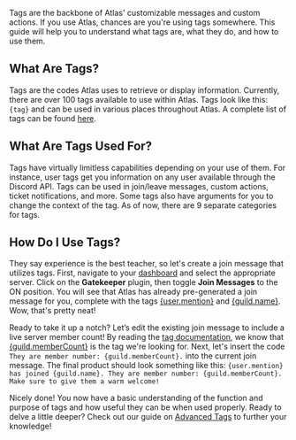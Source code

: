 Tags are the backbone of Atlas' customizable messages and custom actions. If you use Atlas, chances are you're using tags somewhere. This guide will help you to understand what tags are, what they do, and how to use them.

## What Are Tags?

Tags are the codes Atlas uses to retrieve or display information. Currently, there are over 100 tags available to use within Atlas. Tags look like this: `{tag}` and can be used in various places throughout Atlas. A complete list of tags can be found [here](https://docs.atlas.bot/tags).

## What Are Tags Used For?

Tags have virtually limitless capabilities depending on your use of them. For instance, user tags get you information on any user available through the Discord API. Tags can be used in join/leave messages, custom actions, ticket notifications, and more. Some tags also have arguments for you to change the context of the tag. As of now, there are 9 separate categories for tags.

## How Do I Use Tags?

They say experience is the best teacher, so let's create a join message that utilizes tags. First, navigate to your [dashboard](https://atlas.bot/@me/guilds) and select the appropriate server. Click on the **Gatekeeper** plugin, then toggle **Join Messages** to the ON position. You will see that Atlas has already pre-generated a join message for you, complete with the tags [{user.mention}](https://docs.atlas.bot/tags/user/user.mention) and [{guild.name}](https://docs.atlas.bot/tags/guild/guild.name). Wow, that's pretty neat!

Ready to take it up a notch? Let’s edit the existing join message to include a live server member count! By reading the [tag documentation](https://docs.atlas.bot/tags), we know that [{guild.memberCount}](https://docs.atlas.bot/tags/guild/guild.memberCount) is the tag we're looking for. Next, let's insert the code `They are member number: {guild.memberCount}.` into the current join message. The final product should look something like this: `{user.mention} has joined {guild.name}. They are member number: {guild.memberCount}. Make sure to give them a warm welcome!`

Nicely done! You now have a basic understanding of the function and purpose of tags and how useful they can be when used properly. Ready to delve a little deeper? Check out our guide on [Advanced Tags](https://docs.atlas.bot/tutorials/Advanced_Tags) to further your knowledge!
